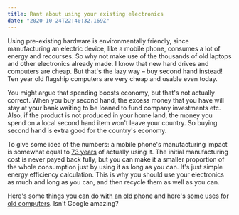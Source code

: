 ```yaml
---
title: Rant about using your existing electronics
date: "2020-10-24T22:40:32.169Z"
---
```

Using pre-existing hardware is environmentally friendly, since manufacturing an electric device, like a mobile phone, consumes a lot of energy and recourses. So why not make use of the thousands of old laptops and other electronics already made. I know that new hard drives and computers are cheap. But that's the lazy way – buy second hand instead! Ten year old flagship computers are very cheap and usable even today.

You might argue that spending boosts economy, but that's not actually correct. When you buy second hand, the excess money that you have will stay at your bank waiting to be loaned to fund company investments etc. Also, if the product is not produced in your home land, the money you spend on a local second hand item won't leave your country. So buying second hand is extra good for the country's economy.

To give some idea of the numbers: a mobile phone's manufacturing impact is somewhat equal to
<a href= "https://www.theatlantic.com/technology/archive/2014/10/the-energy-in-things/381557/" target="_blank">73 years</a>
of actually using it. The initial manufacturing cost is never payed back fully, but you can make it a smaller proportion of the whole consumption just by using it as long as you can. It's just simple energy efficiency calculation. This is why you should use your electronics as much and long as you can, and then recycle them as well as you can.

Here's some
<a href= "https://www.google.com/search?q=what+to+do+with+an+old+phone" target="_blank">things you can do with an old phone</a>
and here's
<a href= "https://www.google.com/search?q=what+to+do+with+an+old+computer" target="_blank">some uses for old computers</a>.
Isn't Google amazing?
